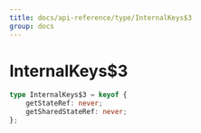 ```yaml
---
title: docs/api-reference/type/InternalKeys$3
group: docs
---
```


# InternalKeys$3

```ts
type InternalKeys$3 = keyof {
    getStateRef: never;
    getSharedStateRef: never;
};
```


